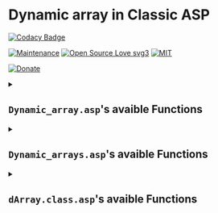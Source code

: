# Dynamic array in Classic ASP

[![Codacy Badge](https://app.codacy.com/project/badge/Grade/5fb4b710ca5c4dfd88a883944af2dac3)](https://app.codacy.com/gh/R0mb0/Dynamic_array_classic_asp/dashboard?utm_source=gh&utm_medium=referral&utm_content=&utm_campaign=Badge_grade)

[![Maintenance](https://img.shields.io/badge/Maintained%3F-yes-green.svg)](https://github.com/R0mb0/Dynamic_array_classic_asp)
[![Open Source Love svg3](https://badges.frapsoft.com/os/v3/open-source.svg?v=103)](https://github.com/R0mb0/Dynamic_array_classic_asp)
[![MIT](https://img.shields.io/badge/License-MIT-blue.svg)](https://opensource.org/license/mit)

[![Donate](https://img.shields.io/badge/PayPal-Donate%20to%20Author-blue.svg)](http://paypal.me/R0mb0)


<details>
  <summary> 

  ## `Dynamic_array.asp`'s avaible Functions
  
  </summary>

- **Initialize the array** -> `initialize_array()`
- **Check if the array is initializated** -> `is_array_initializated()`
- **Add an element into the array** -> `add_element_to_array(element)`
- **Get element from index** -> `get_element_from_array(idx)`
- **Remove last element from array** -> `remove_last_element_from_array()`
- **Remove an element from array** -> `remove_all_occurences_from_array(element)`
- **Remove the first element occurence from array** -> `remove_first_occurence_from_array(element)`
- **Remove element from index** -> `remove_this_elements_from_array(idx)`
- **Remove elements from indices** -> `remove_these_elements_from_array(indices_array)`
- **Reset the array** -> `initialize_array()`
- **Check if an element is in the array** -> `array_contains(element)`
- **Retrieve the first index of an element in the array** -> `from_array_get_first_index_occurence_of(element)`
- **Retrieve all indeces of an element inside the array (return an array)** -> `from_array_get_all_indeces_occurence_of(element)`
- **Retrieve the entire array** -> `get_array()`
- **Retrieve the array dimension** -> `get_array_dimension()`
- **Write the entire array** -> `write_array()`

## How to use: 

> From `Test1.asp`

1. Initialize the array and check it's status
   ```
   <%@LANGUAGE="VBSCRIPT"%>
   <!--#include file="Dynamic_array.asp"-->
   <%
   initialize_array()
   Response.Write("Array status: ")
   Response.Write(is_array_initializated() & "<br>")
   ```
2. Use the functions to manage the array
   ```
   add_element_to_array("A")
   add_element_to_array("B")
   add_element_to_array("C")
   add_element_to_array("D")
   Response.Write("Elements inside: ")
   write_array()
   %>
   ```

   </details>

   <details>
  <summary> 

   ## `Dynamic_arrays.asp`'s avaible Functions
  
  </summary>

- **Initialize a dynamic array** -> `get_initializated_dynamic_array()`
- **Add an element into a dynamic array** -> `add_element_to_dynamic_array(my_array,element)`
- **Get element from index** -> `get_element_from_dynamic_array(my_array,idx)`
- **Remove last element from a dynamic array** -> `remove_last_element_from_dynamic_array(my_array)`
- **Remove all element occurences from a dyamic array** -> `remove_all_occurences_from_dynamic_array(my_array,element)`
- **Remove first element occurence from a dynamic array** -> `remove_first_occurence_from_dynamic_array(my_array,element)`
- **Remove element from index** -> `remove_this_elements_from_dynamic_array(my_array,idx)`
- **Remove elements from indices** -> `remove_these_elements_from_dynamic_array(my_array,indices_array)`
- **Reset a dynamic array** -> `get_initializated_dynamic_array()`
- **Check if an element is in the dynamic array** -> `dynamic_array_contains(my_array,element)`
- **Retrieve the first index of an element inside a dynamic array** -> `from_dynamic_array_get_first_index_occurence_of(my_array,element)`
- **Retrieve all indeces of an element inside the dynamic array (return an array)** -> `from_dynamic_array_get_all_indeces_occurence_of(my_array,element)`
- **Retrieve the dynamic array dimension** -> `get_dynamic_array_dimension(my_array)`
- **Write an entire dynamic array** -> `write_dynamic_array(my_array)`

## How to use: 

> From `Test.asp`

1. Create array and initialize it
   ```
   <%@LANGUAGE="VBSCRIPT"%>
   <!--#include file="Dynamic_arrays.asp"-->
   <%
   Dim test_array
   test_array = Array()
   test_array = get_initializated_dynamic_array()
   ```
2. Pass the array to functions for manage
   ```
   add_element_to_dynamic_array test_array,"A"
   add_element_to_dynamic_array test_array,"B"
   add_element_to_dynamic_array test_array,"C"
   write_dynamic_array(test_array)
   %>
   ```

   </details>

   <details>
  <summary> 

  ## `dArray.class.asp`'s avaible Functions
  
  </summary>

- **Initialize class** -> `sub class_initialize()`
- **Terminate class** -> `sub class_terminate()`
- **Add an element** -> `Public Function add_element(element)`
- **Get element from index** -> `Public Function get_element(idx)`
- **Get array dimension** -> `Public Function get_dimension()`
- **Remove last element** -> `Public Function remove_last_element()`
- **Remove all element occurences** -> `Public Function remove_all_occurences(element)`
- **Remove first element occurence** -> `Public Function remove_first_occurence(element)`
- **Remove element from index** -> `Public Function remove_this_element(idx)`
- **Remove elements from indices** -> `Public Function remove_these_elements(indices_array)`
- **Reset** -> Re-initialize the class
- **Check if an element is present** -> ` Public Function contains(element)`
- **Retrieve the first index of an element** -> `Public Function get_first_index_occurence_of(element)`
- **Retrieve all indeces of an element (return an array)** -> `Public Function get_all_indeces_occurence_of(element)`
- **Write the entire array** -> ` Public Function write_array()`

## How to use: 

> From `Test.asp`

1. Initialize the class
  ```
  <%@LANGUAGE="VBSCRIPT"%>
  <!--#include file="dArray.class.asp"-->
  <%
      Dim da 
      Set da = new dArray
  ```
2. Use the class
  ```
  da.add_element("A")
  da.add_element("B")
  da.add_element("C")
  da.add_element("D")
  da.add_element("A")
  da.add_element("B")
  da.add_element("C")
  da.add_element("D")
  da.add_element("A")
  Response.Write("Elements inside: ")
  da.write_array()
  %>
  ```

</details>
